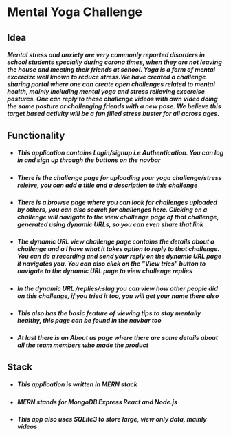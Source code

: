 # Mental Yoga Challenge

## Idea

##### Mental stress and anxiety are very commonly reported disorders in school students specially during corona times, when they are not leaving the house and meeting their friends at school. Yoga is a form of mental excercize well known to reduce stress.We have created a challenge sharing portal where one can create open challenges related to mental health, mainly including mental yoga and stress relieving excercise postures. One can reply to these challenge videos with own video doing the same posture or challenging friends with a new pose. We believe this target based activity will be a fun filled stress buster for all across ages.

## Functionality

- ##### This application contains Login/signup i.e Authentication. You can log in and sign up through the buttons on the navbar

* ##### There is the challenge page for uploading your yoga challenge/stress releive, you can add a title and a description to this challenge

* ##### There is a browse page where you can look for challenges uploaded by others, you can also search for challenges here. Clicking on a challenge will navigate to the view challenge page of that challenge, generated using dynamic URLs, so you can even share that link

* ##### The dynamic URL view challenge page contains the details about a challenge and a _I have what it takes_ option to reply to that challenge. You can do a recording and send your reply on the dynamic URL page it navigates you. You can also click on the "View tries" button to navigate to the dynamic URL page to view challenge replies
* ##### In the dynamic URL /replies/:slug you can view how other people did on this challenge, if you tried it too, you will get your name there also
* ##### This also has the basic feature of viewing tips to stay mentally healthy, this page can be found in the navbar too
* ##### At last there is an About us page where there are some details about all the team members who made the product

## Stack

- ##### This application is written in MERN stack
- ##### MERN stands for MongoDB Express React and Node.js
- ##### This app also uses SQLite3 to store large, view only data, mainly videos
